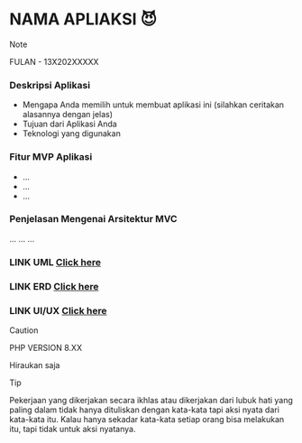 # NAMA APLIAKSI :smiling_imp:
> [!NOTE]
> FULAN - 13X202XXXXX


### Deskripsi Aplikasi
- Mengapa Anda memilih untuk membuat aplikasi ini (silahkan ceritakan alasannya dengan jelas)
- Tujuan dari Aplikasi Anda 
- Teknologi yang digunakan

### Fitur MVP Aplikasi
- ...
- ...
- ...


### Penjelasan Mengenai Arsitektur MVC
...
...
...


### LINK UML [Click here](https://github.com/ICLabs-Fikom-UMI/Example-rules.git)
### LINK ERD [Click here](https://github.com/ICLabs-Fikom-UMI/Example-rules.git)
### LINK UI/UX [Click here](https://github.com/ICLabs-Fikom-UMI/Example-rules.git)



> [!CAUTION]
> PHP VERSION 8.XX




Hiraukan saja
> [!TIP]
> Pekerjaan yang dikerjakan secara ikhlas atau dikerjakan dari lubuk hati yang paling dalam tidak hanya dituliskan dengan kata-kata tapi aksi nyata dari kata-kata itu. Kalau hanya sekadar kata-kata setiap orang bisa melakukan itu, tapi tidak untuk aksi nyatanya.